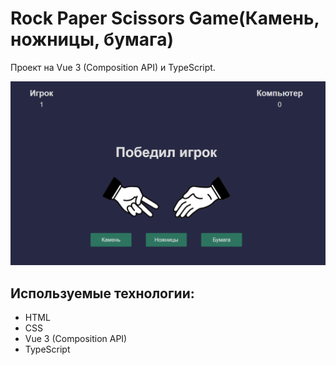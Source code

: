 # Rock Paper Scissors Game(Камень, ножницы, бумага)

Проект на Vue 3 (Composition API) и TypeScript.

![demo](demo.png)


## Используемые технологии:

- HTML
- CSS
- Vue 3 (Composition API)
- TypeScript